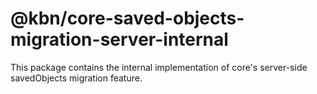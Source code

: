 # @kbn/core-saved-objects-migration-server-internal

This package contains the internal implementation of core's server-side savedObjects migration feature.
